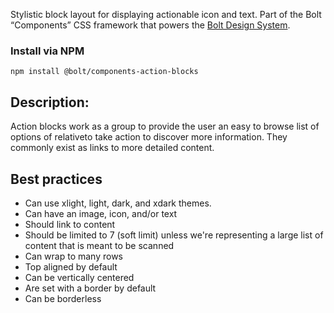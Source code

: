 
Stylistic block layout for displaying actionable icon and text. Part of the Bolt “Components” CSS framework that powers the [Bolt Design System](https://www.boltdesignsystem.com).

### Install via NPM
```
npm install @bolt/components-action-blocks
```

## Description:
Action blocks work as a group to provide the user an easy to browse list of options of relativeto take action to discover more information. They commonly exist as links to more detailed content. 

## Best practices
* Can use xlight, light, dark, and xdark themes.
* Can have an image, icon, and/or text
* Should link to content 
* Should be limited to 7 (soft limit) unless we're representing a large list of content that is meant to be scanned
* Can wrap to many rows
* Top aligned by default
* Can be vertically centered
* Are set with a border by default
* Can be borderless
